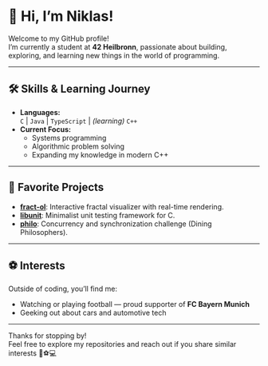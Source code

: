 # 👋 Hi, I’m Niklas!

Welcome to my GitHub profile!  
I’m currently a student at **42 Heilbronn**, passionate about building, exploring, and learning new things in the world of programming.

---

## 🛠️ Skills & Learning Journey

- **Languages:**  
  `C` | `Java` | `TypeScript` | *(learning)* `C++`
- **Current Focus:**  
  - Systems programming
  - Algorithmic problem solving
  - Expanding my knowledge in modern C++

---

## 🚀 Favorite Projects

- [**fract-ol**](https://github.com/nweber23/fract-ol): Interactive fractal visualizer with real-time rendering.
- [**libunit**](https://github.com/nweber23/libunit): Minimalist unit testing framework for C.
- [**philo**](https://github.com/nweber23/philo): Concurrency and synchronization challenge (Dining Philosophers).

---

## ⚽️ Interests

Outside of coding, you’ll find me:
- Watching or playing football — proud supporter of **FC Bayern Munich**
- Geeking out about cars and automotive tech

---

Thanks for stopping by!  
Feel free to explore my repositories and reach out if you share similar interests 🚗⚽️💻
